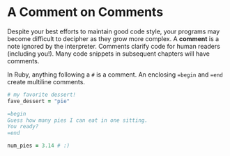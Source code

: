 # A Comment on Comments

Despite your best efforts to maintain good code style, your programs may become
difficult to decipher as they grow more complex. A **comment** is a note ignored
by the interpreter. Comments clarify code for human readers (including you!).
Many code snippets in subsequent chapters will have comments.

In Ruby, anything following a `#` is a comment. An enclosing `=begin` and `=end`
create multiline comments.

```ruby
# my favorite dessert!
fave_dessert = "pie"

=begin
Guess how many pies I can eat in one sitting.
You ready?
=end

num_pies = 3.14 # :)
```

